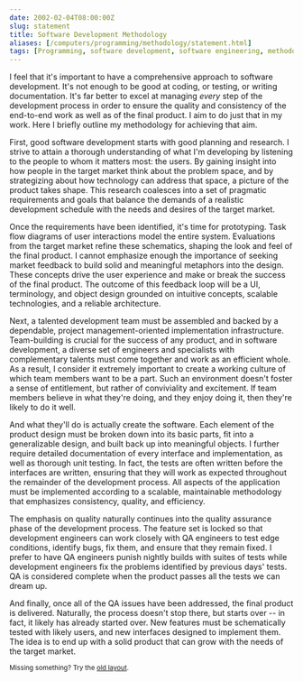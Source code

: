 ```yaml
--- 
date: 2002-02-04T08:00:00Z
slug: statement
title: Software Development Methodology
aliases: [/computers/programming/methodology/statement.html]
tags: [Programming, software development, software engineering, methodology]
---
```


<p>I feel that it's important to have a comprehensive
approach to software development. It's not enough to be good at coding, or
testing, or writing documentation. It's far better to excel at managing
<i>every</i> step of the development process in order to ensure the
quality and consistency of the end-to-end work as well as of the final
product. I aim to do just that in my work. Here I briefly outline my
methodology for achieving that aim.</p>

<p>First, good software development starts with good planning and research.
I strive to attain a thorough understanding of what I'm developing by
listening to the people to whom it matters most: the users. By gaining
insight into how people in the target market think about the problem space,
and by strategizing about how technology can address that space, a picture
of the product takes shape. This research coalesces into a set of pragmatic
requirements and goals that balance the demands of a realistic development
schedule with the needs and desires of the target market.</p>

<p>Once the requirements have been identified, it's time for prototyping.
Task flow diagrams of user interactions model the entire system. Evaluations
from the target market refine these schematics, shaping the look and feel of
the final product. I cannot emphasize enough the importance of seeking
market feedback to build solid and meaningful metaphors into the design.
These concepts drive the user experience and make or break the success of
the final product. The outcome of this feedback loop will be a UI,
terminology, and object design grounded on intuitive concepts, scalable
technologies, and a reliable architecture.</p>

<p>Next, a talented development team must be assembled and backed by a
dependable, project management-oriented implementation infrastructure.
Team-building is crucial for the success of any product, and in software
development, a diverse set of engineers and specialists with complementary
talents must come together and work as an efficient whole. As a result, I
consider it extremely important to create a working culture of which team
members want to be a part. Such an environment doesn't foster a sense of
entitlement, but rather of conviviality and excitement. If team members
believe in what they're doing, and they enjoy doing it, then they're likely
to do it well.</p>

<p>And what they'll do is actually create the software. Each element of the
product design must be broken down into its basic parts, fit into a
generalizable design, and built back up into meaningful objects. I further
require detailed documentation of every interface and implementation, as
well as thorough unit testing. In fact, the tests are often written before
the interfaces are written, ensuring that they will work as expected
throughout the remainder of the development process. All aspects of the
application must be implemented according to a scalable, maintainable
methodology that emphasizes consistency, quality, and efficiency.</p>

<p>The emphasis on quality naturally continues into the quality assurance
phase of the development process. The feature set is locked so that
development engineers can work closely with QA engineers to test edge
conditions, identify bugs, fix them, and ensure that they remain fixed. I
prefer to have QA engineers punish nightly builds with suites of tests while
development engineers fix the problems identified by previous days' tests.
QA is considered complete when the product passes all the tests we can dream
up.</p>

<p>And finally, once all of the QA issues have been addressed, the final
product is delivered. Naturally, the process doesn't stop there, but starts
over -- in fact, it likely has already started over. New features must be
schematically tested with likely users, and new interfaces designed to
implement them. The idea is to end up with a solid product that can grow
with the needs of the target market.</p>

<p class="past"><small>Missing something? Try the <a rel="nofollow" href="http://past.justatheory.com/computers/programming/methodology/statement.html">old layout</a>.</small></p>


